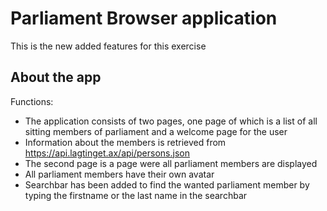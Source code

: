 # Parliament Browser application

This is the new added features for this exercise

## About the app

Functions:

- The application consists of two pages, one page of which is a list of all sitting members of parliament and a welcome page for the user
- Information about the members is retrieved from https://api.lagtinget.ax/api/persons.json
- The second page is a page were all parliament members are displayed
- All parliament members have their own avatar
- Searchbar has been added to find the wanted parliament member by typing the firstname or the last name in the searchbar
